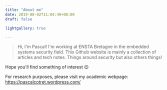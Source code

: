 ```yaml
---
title: "About me"
date: 2019-08-02T11:04:49+08:00
draft: false

lightgallery: true

---
```


> Hi, I'm Pascal! I'm working at ENSTA Bretagne in the embedded systems security field.
> This Github website is mainly a collection of articles and tech notes. Things around security but also others things!

Hope you'll find something of interest :wink:

For research purposes, please visit my academic webpage: https://pascalcotret.wordpress.com/


